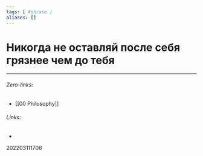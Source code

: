 ```yaml
---
tags: [ #phrase ]
aliases: []
---
```

# Никогда не оставляй после себя грязнее чем до тебя


___
###### Zero-links:
- [[00 Philosophy]]
###### Links:
- 

202203111706